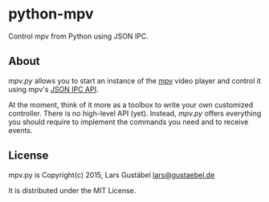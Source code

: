 # python-mpv

Control mpv from Python using JSON IPC.

## About

*mpv.py* allows you to start an instance of the [mpv](http://mpv.io) video
player and control it using mpv's [JSON IPC API](http://mpv.io/manual/master/#json-ipc).

At the moment, think of it more as a toolbox to write your own customized
controller. There is no high-level API (yet). Instead, *mpv.py* offers
everything you should require to implement the commands you need and to receive
events.

## License

mpv.py is Copyright(c) 2015, Lars Gustäbel <lars@gustaebel.de>

It is distributed under the MIT License.

